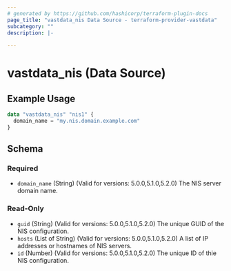 ```yaml
---
# generated by https://github.com/hashicorp/terraform-plugin-docs
page_title: "vastdata_nis Data Source - terraform-provider-vastdata"
subcategory: ""
description: |-
  
---
```


# vastdata_nis (Data Source)



## Example Usage

```terraform
data "vastdata_nis" "nis1" {
  domain_name = "my.nis.domain.example.com"
}
```

<!-- schema generated by tfplugindocs -->
## Schema

### Required

- `domain_name` (String) (Valid for versions: 5.0.0,5.1.0,5.2.0) The NIS server domain name.

### Read-Only

- `guid` (String) (Valid for versions: 5.0.0,5.1.0,5.2.0)  The unique GUID of the NIS configuration.
- `hosts` (List of String) (Valid for versions: 5.0.0,5.1.0,5.2.0)  A list of IP addresses or hostnames of NIS servers.
- `id` (Number) (Valid for versions: 5.0.0,5.1.0,5.2.0) The unique ID of thie NIS configuration.
